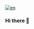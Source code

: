 [![en](https://img.shields.io/badge/lenguaje-español-red.svg)](https://github.com/FabrizioVal/FabrizioVal/blob/main/README.es.md)

### Hi there 👋

